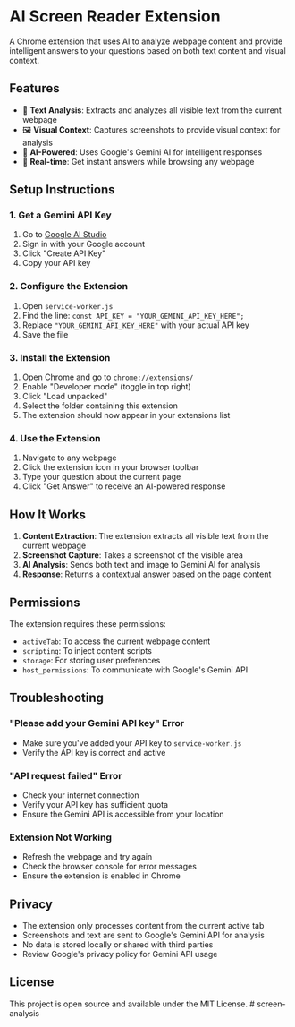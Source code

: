 # AI Screen Reader Extension

A Chrome extension that uses AI to analyze webpage content and provide intelligent answers to your questions based on both text content and visual context.

## Features

- 📄 **Text Analysis**: Extracts and analyzes all visible text from the current webpage
- 🖼️ **Visual Context**: Captures screenshots to provide visual context for analysis
- 🤖 **AI-Powered**: Uses Google's Gemini AI for intelligent responses
- 🚀 **Real-time**: Get instant answers while browsing any webpage

## Setup Instructions

### 1. Get a Gemini API Key

1. Go to [Google AI Studio](https://makersuite.google.com/app/apikey)
2. Sign in with your Google account
3. Click "Create API Key"
4. Copy your API key

### 2. Configure the Extension

1. Open `service-worker.js`
2. Find the line: `const API_KEY = "YOUR_GEMINI_API_KEY_HERE";`
3. Replace `"YOUR_GEMINI_API_KEY_HERE"` with your actual API key
4. Save the file

### 3. Install the Extension

1. Open Chrome and go to `chrome://extensions/`
2. Enable "Developer mode" (toggle in top right)
3. Click "Load unpacked"
4. Select the folder containing this extension
5. The extension should now appear in your extensions list

### 4. Use the Extension

1. Navigate to any webpage
2. Click the extension icon in your browser toolbar
3. Type your question about the current page
4. Click "Get Answer" to receive an AI-powered response

## How It Works

1. **Content Extraction**: The extension extracts all visible text from the current webpage
2. **Screenshot Capture**: Takes a screenshot of the visible area
3. **AI Analysis**: Sends both text and image to Gemini AI for analysis
4. **Response**: Returns a contextual answer based on the page content

## Permissions

The extension requires these permissions:
- `activeTab`: To access the current webpage content
- `scripting`: To inject content scripts
- `storage`: For storing user preferences
- `host_permissions`: To communicate with Google's Gemini API

## Troubleshooting

### "Please add your Gemini API key" Error
- Make sure you've added your API key to `service-worker.js`
- Verify the API key is correct and active

### "API request failed" Error
- Check your internet connection
- Verify your API key has sufficient quota
- Ensure the Gemini API is accessible from your location

### Extension Not Working
- Refresh the webpage and try again
- Check the browser console for error messages
- Ensure the extension is enabled in Chrome

## Privacy

- The extension only processes content from the current active tab
- Screenshots and text are sent to Google's Gemini API for analysis
- No data is stored locally or shared with third parties
- Review Google's privacy policy for Gemini API usage

## License

This project is open source and available under the MIT License.
#   s c r e e n - a n a l y s i s 
 
 
